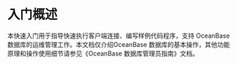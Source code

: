# 入门概述

本快速入门用于指导快速执行客户端连接、编写样例代码程序，支持 OceanBase 数据库的运维管理工作。本文档仅介绍OceanBase 数据库的基本操作，其他功能原理和操作使用细节请参见《OceanBase 数据库管理员指南》文档。
